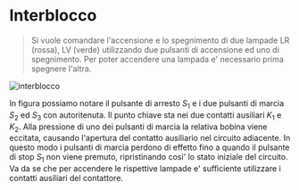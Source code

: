 # Interblocco  

> Si vuole comandare l'accensione e lo spegnimento di due lampade LR (rossa), LV (verde) utilizzando due pulsanti di accensione ed uno di spegnimento. Per poter accendere una lampada e' necessario prima spegnere l'altra.

![interblocco](https://github.com/dennyb87/elettrotecnica-serale/assets/7195133/d5dac43a-51a3-4420-8389-19d19e632708)

In figura possiamo notare il pulsante di arresto $S_1$ e i due pulsanti di marcia $S_2$ ed $S_3$ con autoritenuta. Il punto chiave sta nei due contatti ausiliari $K_1$ e $K_2$. Alla pressione di uno dei pulsanti di marcia la relativa bobina viene eccitata, causando l'apertura del contatto ausiliario nel circuito adiacente. In questo modo i pulsanti di marcia perdono di effetto fino a quando il pulsante di stop $S_1$ non viene premuto, ripristinando cosi' lo stato iniziale del circuito. Va da se che per accendere le rispettive lampade e' sufficiente utilizzare i contatti ausiliari del contattore.  
